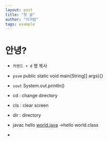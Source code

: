 ```yaml
---
layout: post
title: "첫 글"
author: "이가람"
tags: example
---
```


# 안녕?

- `커맨드 + d` 행 복사
- `psvm` public static void main(String[] args){}
- `sout` System.out.println()

- cd : change directory
- cls : clear screen
- dir : directory
- javac hello [world.java](http://world.java) →hello world.class
-